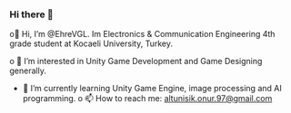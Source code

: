 ### Hi there 👋

<!--
**EhreVGL/EhreVGL** is a ✨ _special_ ✨ repository because its `README.md` (this file) appears on your GitHub profile.

Here are some ideas to get you started:

- 🔭 I’m currently working on ...
- 🌱 I’m currently learning ...
- 👯 I’m looking to collaborate on ...
- 🤔 I’m looking for help with ...
- 💬 Ask me about ...
- 📫 How to reach me: ...
- 😄 Pronouns: ...
- ⚡ Fun fact: ...
-->


o👋 Hi, I’m @EhreVGL. Im Electronics & Communication Engineering 4th grade student at Kocaeli University, Turkey.

o 👀 I’m interested in Unity Game Development and Game Designing generally.

- 🌱 I’m currently learning Unity Game Engine, image processing and AI programming.
o 📫 How to reach me: altunisik.onur.97@gmail.com
